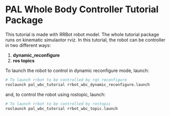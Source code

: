 # PAL Whole Body Controller Tutorial Package

This tutorial is made with RRBot robot model. The whole tutorial package runs on kinematic simulaotor rviz. In this tutorial, the robot can be controller in two different ways:

1. **dynamic_reconfigure**
2. **ros topics**

To launch the robot to control in dynamic reconfigure mode, launch:
```bash
# To launch rrbot to be controlled by rqt_reconfigure
roslaunch pal_wbc_tutorial rrbot_wbc_dynamic_reconfigure.launch
```

and, to control the robot using rostopic, launch:
```bash
# To launch rrbot to be controlled by rostopic
roslaunch pal_wbc_tutorial rrbot_wbc_topic.launch
```
